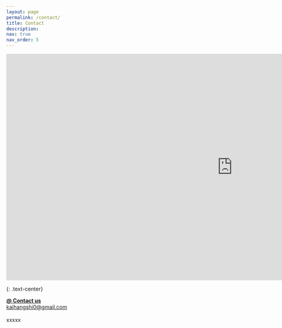 ```yaml
---
layout: page
permalink: /contact/
title: Contact
description: 
nav: true
nav_order: 5
---
```


<iframe src="https://www.google.com/maps/embed?pb=!1m18!1m12!1m3!1d3036.426460761952!2d-79.96080814887458!3d40.44369717926076!2m3!1f0!2f0!3f0!3m2!1i1024!2i768!4f13.1!3m3!1m2!1s0x8834f22bd6556075%3A0xdf1ba0e42b98d286!2sBenedum+Hall!5e0!3m2!1sen!2sus!4v1516228316690" width="1200" height="600" frameborder="0" style="border:0" allowfullscreen></iframe>

<br>

{: .text-center}

<a class="btn btn--large btn--primary" href="mailto:kaihangshi0@gmail.com"><b>@ Contact us</b></a><br>
kaihangshi0@gmail.com <br><br>
xxxxx
